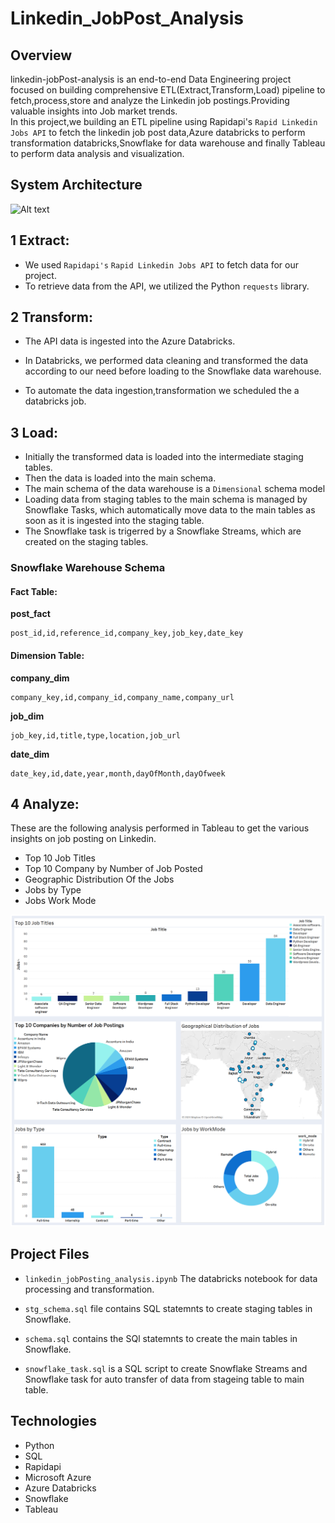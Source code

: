 # **Linkedin_JobPost_Analysis**

## **Overview**
linkedin-jobPost-analysis is an end-to-end Data Engineering project focused on building comprehensive ETL(Extract,Transform,Load) pipeline to fetch,process,store and analyze the Linkedin job postings.Providing valuable insights into Job market trends.  
In this project,we building an ETL pipeline  using Rapidapi's `Rapid Linkedin Jobs API` to fetch the linkedin job post data,Azure databricks to perform transformation databricks,Snowflake for data warehouse and finally Tableau to perform data analysis and visualization.


## **System Architecture**
![Alt text](visual.png)

## 1 **Extract:** 
- We used `Rapidapi's` `Rapid Linkedin Jobs API` to fetch data for our project.   
- To retrieve data from the API, we utilized the Python `requests` library.

## 2 **Transform:**
+ The API data is ingested into the Azure Databricks.  

+ In Databricks, we performed data cleaning and transformed the data according to our need before loading to the Snowflake data warehouse.

+ To automate the data ingestion,transformation we scheduled the a databricks job.


## 3 **Load:**
- Initially the transformed data is loaded into the intermediate staging tables.
- Then the data is loaded into the main schema.
- The main schema of the data warehouse is a  `Dimensional` schema model
- Loading data from staging tables to the main schema is managed by Snowflake Tasks, which automatically move data to the main tables as soon as it is ingested into the staging table.  
- The Snowflake task is trigerred by a Snowflake Streams, which are created on the staging tables.
### Snowflake Warehouse Schema
#### Fact Table:
**post_fact**
```
post_id,id,reference_id,company_key,job_key,date_key
```

#### **Dimension Table:**
**company_dim**
```
company_key,id,company_id,company_name,company_url
```
**job_dim**
```
job_key,id,title,type,location,job_url
```
**date_dim**
```
date_key,id,date,year,month,dayOfMonth,dayOfweek
```


## 4 **Analyze:** 
These are the following analysis performed in Tableau to get the various insights on job posting on Linkedin.

- Top 10 Job Titles 
- Top 10 Company by Number of Job Posted
- Geographic Distribution Of the Jobs
- Jobs by Type
- Jobs Work Mode

![dasboaed](Dashboard2.png)

## **Project Files**
+ `linkedin_jobPosting_analysis.ipynb` The databricks notebook for data processing and transformation.
+ `stg_schema.sql` file contains SQL statemnts to create staging tables in Snowflake.

+ `schema.sql` contains the SQl statemnts to create the main tables in Snowflake.

+ `snowflake_task.sql` is a SQL script to create Snowflake Streams and Snowflake task for auto transfer of data from stageing table to main table.


## **Technologies**
+ Python
+ SQL
+ Rapidapi
+ Microsoft Azure
+ Azure Databricks
+ Snowflake
+ Tableau

